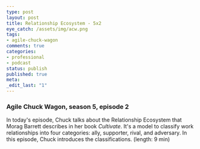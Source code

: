 ```yaml
---
type: post
layout: post
title: Relationship Ecosystem - 5x2
eye_catch: /assets/img/acw.png
tags:
- agile-chuck-wagon
comments: true
categories:
- professional
- podcast
status: publish
published: true
meta:
_edit_last: "1"
---
```


### Agile Chuck Wagon, season 5, episode 2

In today's episode, Chuck talks about the Relationship Ecosystem that Morag Barrett describes in her book _Cultivate_. It's a model to classify work relationships into four categories: ally, supporter, rival, and adversary. In this episode, Chuck introduces the classifications. (length: 9 min)
